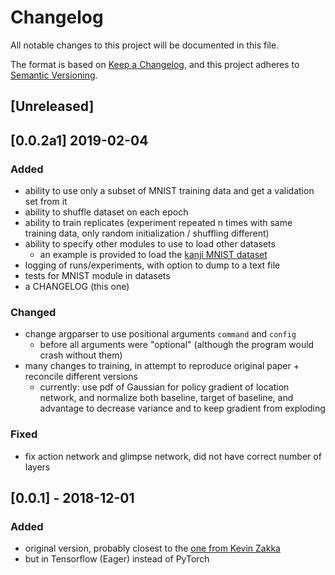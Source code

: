 # Changelog
All notable changes to this project will be documented in this file.

The format is based on [Keep a Changelog](https://keepachangelog.com/en/1.0.0/),
and this project adheres to [Semantic Versioning](https://semver.org/spec/v2.0.0.html).

## [Unreleased]

## [0.0.2a1] 2019-02-04
### Added
- ability to use only a subset of MNIST training data and get a validation set from it
- ability to shuffle dataset on each epoch
- ability to train replicates (experiment repeated n times with same training data,
 only random initialization / shuffling different)
- ability to specify other modules to use to load other datasets
  + an example is provided to load the [kanji MNIST dataset](https://github.com/rois-codh/kmnist)
- logging of runs/experiments, with option to dump to a text file
- tests for MNIST module in datasets
- a CHANGELOG (this one)

### Changed
- change argparser to use positional arguments `command` and `config`
  + before all arguments were "optional" (although the program would crash without them)
- many changes to training, in attempt to reproduce original paper + reconcile different versions 
  + currently: use pdf of Gaussian for policy gradient of location network, and 
  normalize both baseline, target of baseline, and advantage to decrease variance and 
  to keep gradient from exploding

### Fixed
- fix action network and glimpse network, did not have correct number of layers

## [0.0.1] - 2018-12-01
### Added
- original version, probably closest to the [one from Kevin Zakka](https://github.com/kevinzakka/recurrent-visual-attention)
- but in Tensorflow (Eager) instead of PyTorch
